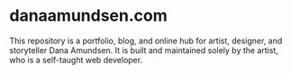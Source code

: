# danaamundsen.com

This repository is a portfolio, blog, and online hub for artist, designer, and storyteller Dana Amundsen. It is built and maintained solely by the artist, who is a self-taught web developer.
